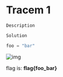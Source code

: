 # Tracem 1

`Description`

`Solution`

```python
foo = "bar"
```

![img](flag.png)

flag is: **flag{foo_bar}**